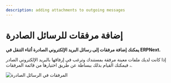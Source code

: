 ```yaml
---
description: adding attachments to outgoing messages
---
```


# إضافة مرفقات للرسائل الصادرة

**يمكنك إضافة مرفقات إلى رسائل البريد الإلكتروني الصادرة أثناء التنقل في ERPNext.**

إذا كانت لديك ملفات معينة مرفقة بمستندك وترغب في إرفاقها بالبريد الإلكتروني الصادر ، فيمكنك القيام بذلك ببساطة عن طريق اختيارها من قائمة المرفقات.

![المرفقات في الرسائل الصادرة](https://docs.erpnext.com/files/using-add-attachments-in-message.gif)
